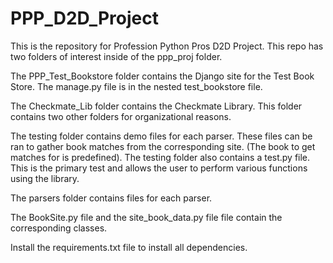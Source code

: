 # PPP_D2D_Project
This is the repository for Profession Python Pros D2D Project.
This repo has two folders of interest inside of the ppp_proj folder.

The PPP_Test_Bookstore folder contains the Django site for the Test Book Store.
The manage.py file is in the nested test_bookstore file.

The Checkmate_Lib folder contains the Checkmate Library. This folder contains
two other folders for organizational reasons.

The testing folder contains demo files for each parser.  These files can be 
ran to gather book matches from the corresponding site. (The book to get matches 
for is predefined).  The testing folder also contains a test.py file.  This is the 
primary test and allows the user to perform various functions using the library.

The parsers folder contains files for each parser.

The BookSite.py file and the site_book_data.py file file contain the corresponding classes.

Install the requirements.txt file to install all dependencies.

  

